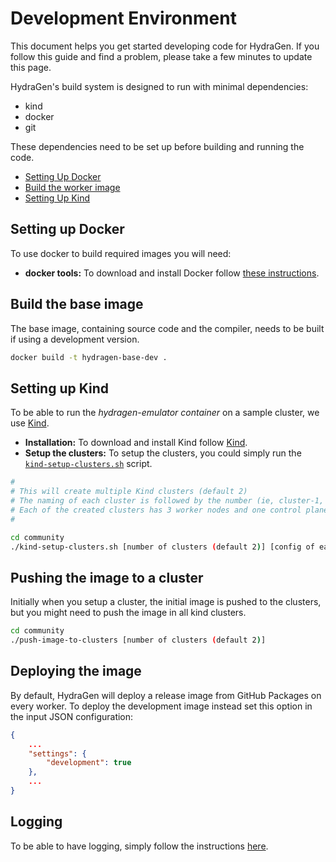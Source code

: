 # Development Environment

This document helps you get started developing code for HydraGen.
If you follow this guide and find a problem, please take a few minutes to update this page.

HydraGen's build system is designed to run with minimal dependencies:

- kind
- docker
- git

These dependencies need to be set up before building and running the code.

- [Setting Up Docker](#setting-up-docker)
- [Build the worker image](#build-the-worker-image)
- [Setting Up Kind](#setting-up-kind)

## Setting up Docker

To use docker to build required images you will need:

- **docker tools:** To download and install Docker follow [these instructions](https://docs.docker.com/install/).

## Build the base image

The base image, containing source code and the compiler, needs to be built if using a development version.

```bash
docker build -t hydragen-base-dev .
```

## Setting up Kind

To be able to run the *hydragen-emulator container* on a sample cluster, we use
[Kind](https://kind.sigs.k8s.io/docs/user/quick-start/).

- **Installation:** To download and install Kind follow [Kind](https://kind.sigs.k8s.io/docs/user/quick-start/).
- **Setup the clusters:** To setup the clusters, you could simply run the [`kind-setup-clusters.sh`](kind-setup-clusters.sh)
script.

```bash
#
# This will create multiple Kind clusters (default 2)
# The naming of each cluster is followed by the number (ie, cluster-1, cluster-2, etc.)
# Each of the created clusters has 3 worker nodes and one control plane by default.
#

cd community
./kind-setup-clusters.sh [number of clusters (default 2)] [config of each cluster (default kind-cluster-3-nodes.yaml)]
```

## Pushing the image to a cluster

Initially when you setup a cluster, the initial image is pushed to the clusters, but you might need to 
push the image in all kind clusters.

```bash
cd community
./push-image-to-clusters [number of clusters (default 2)]
```

## Deploying the image

By default, HydraGen will deploy a release image from GitHub Packages on every worker. To deploy the development image instead set this option in the input JSON configuration:

```json
{
    ...
    "settings": {
        "development": true
    },
    ...
}
```

## Logging

To be able to have logging, simply follow the instructions [here](logging.md).
